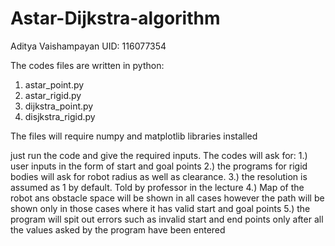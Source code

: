 # Astar-Dijkstra-algorithm
Aditya Vaishampayan
UID: 116077354

The codes files are written in python:

1. astar_point.py
2. astar_rigid.py
3. dijkstra_point.py
4. disjkstra_rigid.py

The files will require numpy and matplotlib libraries installed

just run the code and give the required inputs.
The codes will ask for:
1.) user inputs in the form of start and goal points
2.) the programs for rigid bodies will ask for robot radius as well as clearance.
3.) the resolution is assumed as 1 by default. Told by professor in the lecture
4.) Map of the robot ans obstacle space will be shown in all cases however the path will be shown only in those cases where it has valid start and goal points
5.) the program will spit out errors such as invalid start and end points only after all the values asked by the program have been entered
